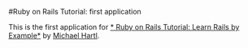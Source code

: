 #Ruby on Rails Tutorial: first application

This is the first application for
[* Ruby on Rails Tutorial: Learn Rails by Example*](http:///railstutorial.org/)
by [Michael Hartl](http://michaelhartl.com/).